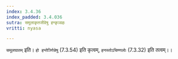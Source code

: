 ```yaml
---
index: 3.4.36
index_padded: 3.4.036
sutra: समूलाकृतजीवेषु हन्कृञ्ग्रहः
vritti: nyasa

---
```

`समूलघातम्` इति। `हो हन्तेर्ञ्णिन्नेषु` (7.3.54) इति कृत्वम्, `हनस्तोऽचिण्णलोः` (7.3.32) इति तत्वम्।।